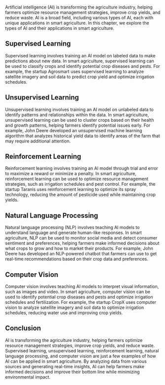 
Artificial intelligence (AI) is transforming the agriculture industry, helping farmers optimize resource management strategies, improve crop yields, and reduce waste. AI is a broad field, including various types of AI, each with unique applications in smart agriculture. In this chapter, we explore the types of AI and their applications in smart agriculture.

Supervised Learning
-------------------

Supervised learning involves training an AI model on labeled data to make predictions about new data. In smart agriculture, supervised learning can be used to classify crops and identify potential crop diseases and pests. For example, the startup Agrosmart uses supervised learning to analyze satellite imagery and soil data to predict crop yield and optimize irrigation schedules.

Unsupervised Learning
---------------------

Unsupervised learning involves training an AI model on unlabeled data to identify patterns and relationships within the data. In smart agriculture, unsupervised learning can be used to cluster crops based on their health and growth patterns, helping farmers identify potential issues early. For example, John Deere developed an unsupervised machine learning algorithm that analyzes historical yield data to identify areas of the farm that may require additional attention.

Reinforcement Learning
----------------------

Reinforcement learning involves training an AI model through trial and error to maximize a reward or minimize a penalty. In smart agriculture, reinforcement learning can be used to optimize resource management strategies, such as irrigation schedules and pest control. For example, the startup Taranis uses reinforcement learning to optimize its spray technology, reducing the amount of pesticide used while maintaining crop yields.

Natural Language Processing
---------------------------

Natural language processing (NLP) involves teaching AI models to understand language and generate human-like responses. In smart agriculture, NLP can be used to monitor social media and detect consumer sentiment and preferences, helping farmers make informed decisions about what crops to grow and how to market their products. For example, John Deere has developed an NLP-powered chatbot that farmers can use to get real-time recommendations based on their crop data and preferences.

Computer Vision
---------------

Computer vision involves teaching AI models to interpret visual information, such as images and video. In smart agriculture, computer vision can be used to identify potential crop diseases and pests and optimize irrigation schedules and fertilization. For example, the startup CropX uses computer vision to analyze satellite imagery and soil data to optimize irrigation schedules, reducing water use and improving crop yields.

Conclusion
----------

AI is transforming the agriculture industry, helping farmers optimize resource management strategies, improve crop yields, and reduce waste. Supervised learning, unsupervised learning, reinforcement learning, natural language processing, and computer vision are just a few examples of how AI can be applied in smart agriculture. By analyzing data from various sources and generating real-time insights, AI can help farmers make informed decisions and improve their bottom line while minimizing environmental impact.
